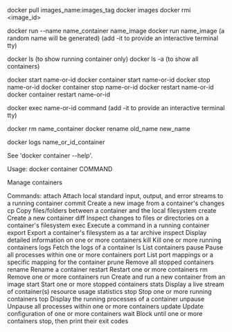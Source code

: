 docker pull images_name:images_tag
docker images
docker rmi <image_id>

docker run  --name name_container name_image
docker run name_image (a random name will be generated)
(add -it to provide an interactive terminal tty)

docker ls (to show running container only)
docker ls -a  (to show all containers)

docker start name-or-id
docker container start name-or-id
docker stop name-or-id
docker container stop name-or-id
docker restart name-or-id
docker container restart name-or-id

docker exec name-or-id command
(add -it to provide an interactive terminal tty)

docker rm name_container
docker rename old_name new_name


docker logs name_or_id_container


See 'docker container --help'.

Usage:  docker container COMMAND

Manage containers

Commands:
  attach      Attach local standard input, output, and error streams to a running container
  commit      Create a new image from a container's changes
  cp          Copy files/folders between a container and the local filesystem
  create      Create a new container
  diff        Inspect changes to files or directories on a container's filesystem
  exec        Execute a command in a running container
  export      Export a container's filesystem as a tar archive
  inspect     Display detailed information on one or more containers
  kill        Kill one or more running containers
  logs        Fetch the logs of a container
  ls          List containers
  pause       Pause all processes within one or more containers
  port        List port mappings or a specific mapping for the container
  prune       Remove all stopped containers
  rename      Rename a container
  restart     Restart one or more containers
  rm          Remove one or more containers
  run         Create and run a new container from an image
  start       Start one or more stopped containers
  stats       Display a live stream of container(s) resource usage statistics
  stop        Stop one or more running containers
  top         Display the running processes of a container
  unpause     Unpause all processes within one or more containers
  update      Update configuration of one or more containers
  wait        Block until one or more containers stop, then print their exit codes
